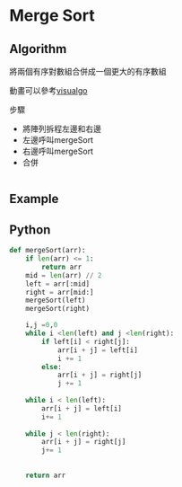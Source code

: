 # Merge Sort 

## Algorithm 
將兩個有序對數組合併成一個更大的有序數組


動畫可以參考<a href ="https://visualgo.net/en/sorting">visualgo </a>

步驟
<ul>
    <li>將陣列拆程左邊和右邊</li>
    <li>左邊呼叫mergeSort</li>
    <li>右邊呼叫mergeSort</li>
    <li>合併</li>
</ul>

<img src = ""></img>
## Example 


## Python


``` python
def mergeSort(arr):          
    if len(arr) <= 1:
        return arr
    mid = len(arr) // 2
    left = arr[:mid]
    right = arr[mid:]   
    mergeSort(left)    
    mergeSort(right)       

    i,j =0,0
    while i <len(left) and j <len(right):
        if left[i] < right[j]:
            arr[i + j] = left[i]
            i += 1
        else:
            arr[i + j] = right[j]
            j += 1
        
    while i < len(left): 
        arr[i + j] = left[i]
        i+= 1      
      
    while j < len(right): 
        arr[i + j] = right[j]
        j+= 1
       
        
    return arr  

```








